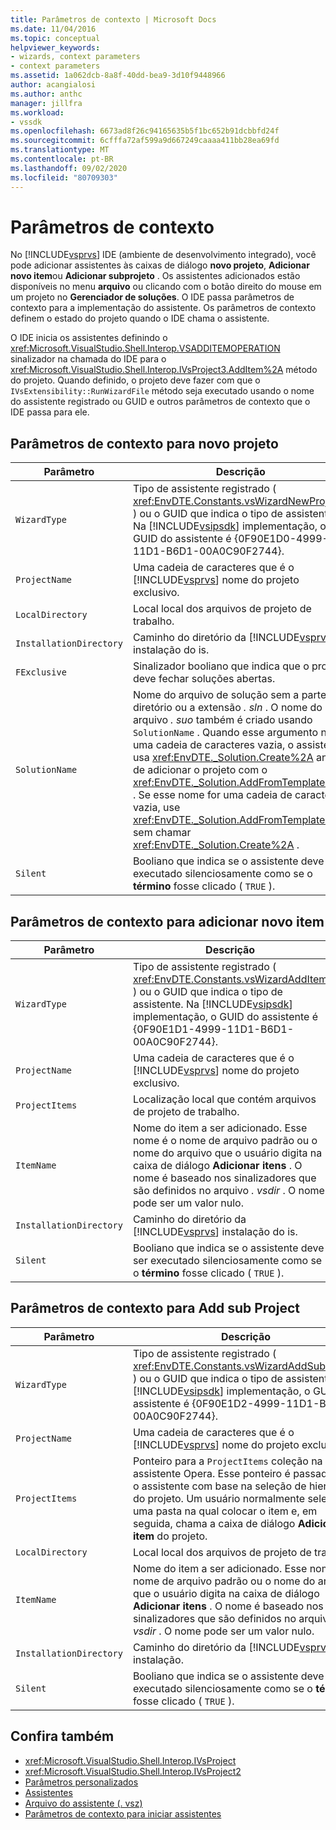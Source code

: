 ```yaml
---
title: Parâmetros de contexto | Microsoft Docs
ms.date: 11/04/2016
ms.topic: conceptual
helpviewer_keywords:
- wizards, context parameters
- context parameters
ms.assetid: 1a062dcb-8a8f-40dd-bea9-3d10f9448966
author: acangialosi
ms.author: anthc
manager: jillfra
ms.workload:
- vssdk
ms.openlocfilehash: 6673ad8f26c94165635b5f1bc652b91dcbbfd24f
ms.sourcegitcommit: 6cfffa72af599a9d667249caaaa411bb28ea69fd
ms.translationtype: MT
ms.contentlocale: pt-BR
ms.lasthandoff: 09/02/2020
ms.locfileid: "80709303"
---
```

# <a name="context-parameters"></a>Parâmetros de contexto
No [!INCLUDE[vsprvs](../../code-quality/includes/vsprvs_md.md)] IDE (ambiente de desenvolvimento integrado), você pode adicionar assistentes às caixas de diálogo **novo projeto**, **Adicionar novo item**ou **Adicionar subprojeto** . Os assistentes adicionados estão disponíveis no menu **arquivo** ou clicando com o botão direito do mouse em um projeto no **Gerenciador de soluções**. O IDE passa parâmetros de contexto para a implementação do assistente. Os parâmetros de contexto definem o estado do projeto quando o IDE chama o assistente.

 O IDE inicia os assistentes definindo o <xref:Microsoft.VisualStudio.Shell.Interop.VSADDITEMOPERATION> sinalizador na chamada do IDE para o <xref:Microsoft.VisualStudio.Shell.Interop.IVsProject3.AddItem%2A> método do projeto. Quando definido, o projeto deve fazer com que o `IVsExtensibility::RunWizardFile` método seja executado usando o nome do assistente registrado ou GUID e outros parâmetros de contexto que o IDE passa para ele.

## <a name="context-parameters-for-new-project"></a>Parâmetros de contexto para novo projeto

| Parâmetro | Descrição |
|-------------------------| - |
| `WizardType` | Tipo de assistente registrado ( <xref:EnvDTE.Constants.vsWizardNewProject> ) ou o GUID que indica o tipo de assistente. Na [!INCLUDE[vsipsdk](../../extensibility/includes/vsipsdk_md.md)] implementação, o GUID do assistente é {0F90E1D0-4999-11D1-B6D1-00A0C90F2744}. |
| `ProjectName` | Uma cadeia de caracteres que é o [!INCLUDE[vsprvs](../../code-quality/includes/vsprvs_md.md)] nome do projeto exclusivo. |
| `LocalDirectory` | Local local dos arquivos de projeto de trabalho. |
| `InstallationDirectory` | Caminho do diretório da [!INCLUDE[vsprvs](../../code-quality/includes/vsprvs_md.md)] instalação do is. |
| `FExclusive` | Sinalizador booliano que indica que o projeto deve fechar soluções abertas. |
| `SolutionName` | Nome do arquivo de solução sem a parte do diretório ou a extensão *. sln* . O nome do arquivo *. suo* também é criado usando `SolutionName` . Quando esse argumento não é uma cadeia de caracteres vazia, o assistente usa <xref:EnvDTE._Solution.Create%2A> antes de adicionar o projeto com o <xref:EnvDTE._Solution.AddFromTemplate%2A> . Se esse nome for uma cadeia de caracteres vazia, use <xref:EnvDTE._Solution.AddFromTemplate%2A> sem chamar <xref:EnvDTE._Solution.Create%2A> . |
| `Silent` | Booliano que indica se o assistente deve ser executado silenciosamente como se o **término** fosse clicado ( `TRUE` ). |

## <a name="context-parameters-for-add-new-item"></a>Parâmetros de contexto para adicionar novo item

| Parâmetro | Descrição |
|-------------------------| - |
| `WizardType` | Tipo de assistente registrado ( <xref:EnvDTE.Constants.vsWizardAddItem> ) ou o GUID que indica o tipo de assistente. Na [!INCLUDE[vsipsdk](../../extensibility/includes/vsipsdk_md.md)] implementação, o GUID do assistente é {0F90E1D1-4999-11D1-B6D1-00A0C90F2744}. |
| `ProjectName` | Uma cadeia de caracteres que é o [!INCLUDE[vsprvs](../../code-quality/includes/vsprvs_md.md)] nome do projeto exclusivo. |
| `ProjectItems` | Localização local que contém arquivos de projeto de trabalho. |
| `ItemName` | Nome do item a ser adicionado. Esse nome é o nome de arquivo padrão ou o nome do arquivo que o usuário digita na caixa de diálogo **Adicionar itens** . O nome é baseado nos sinalizadores que são definidos no arquivo *. vsdir* . O nome pode ser um valor nulo. |
| `InstallationDirectory` | Caminho do diretório da [!INCLUDE[vsprvs](../../code-quality/includes/vsprvs_md.md)] instalação do is. |
| `Silent` | Booliano que indica se o assistente deve ser executado silenciosamente como se o **término** fosse clicado ( `TRUE` ). |

## <a name="context-parameters-for-add-sub-project"></a>Parâmetros de contexto para Add sub Project

| Parâmetro | Descrição |
|-------------------------| - |
| `WizardType` | Tipo de assistente registrado ( <xref:EnvDTE.Constants.vsWizardAddSubProject> ) ou o GUID que indica o tipo de assistente. Na [!INCLUDE[vsipsdk](../../extensibility/includes/vsipsdk_md.md)] implementação, o GUID do assistente é {0F90E1D2-4999-11D1-B6D1-00A0C90F2744}. |
| `ProjectName` | Uma cadeia de caracteres que é o [!INCLUDE[vsprvs](../../code-quality/includes/vsprvs_md.md)] nome do projeto exclusivo. |
| `ProjectItems` | Ponteiro para a `ProjectItems` coleção na qual o assistente Opera. Esse ponteiro é passado para o assistente com base na seleção de hierarquia do projeto. Um usuário normalmente seleciona uma pasta na qual colocar o item e, em seguida, chama a caixa de diálogo **Adicionar item** do projeto. |
| `LocalDirectory` | Local local dos arquivos de projeto de trabalho. |
| `ItemName` | Nome do item a ser adicionado. Esse nome é o nome de arquivo padrão ou o nome do arquivo que o usuário digita na caixa de diálogo **Adicionar itens** . O nome é baseado nos sinalizadores que são definidos no arquivo *. vsdir* . O nome pode ser um valor nulo. |
| `InstallationDirectory` | Caminho do diretório da [!INCLUDE[vsprvs](../../code-quality/includes/vsprvs_md.md)] instalação. |
| `Silent` | Booliano que indica se o assistente deve ser executado silenciosamente como se o **término** fosse clicado ( `TRUE` ). |

## <a name="see-also"></a>Confira também
- <xref:Microsoft.VisualStudio.Shell.Interop.IVsProject>
- <xref:Microsoft.VisualStudio.Shell.Interop.IVsProject2>
- [Parâmetros personalizados](../../extensibility/internals/custom-parameters.md)
- [Assistentes](../../extensibility/internals/wizards.md)
- [Arquivo do assistente (. vsz)](../../extensibility/internals/wizard-dot-vsz-file.md)
- [Parâmetros de contexto para iniciar assistentes](https://msdn.microsoft.com/Library/051a10f4-9e45-4604-b344-123044f33a24)
